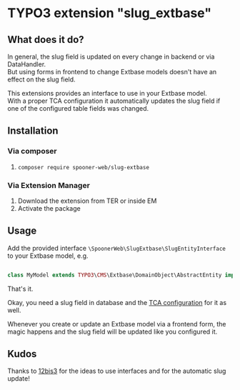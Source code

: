# TYPO3 extension "slug_extbase"

## What does it do?

In general, the slug field is updated on every change in backend or via DataHandler.<br>
But using forms in frontend to change Extbase models doesn't have an effect on the slug field.

This extensions provides an interface to use in your Extbase model.<br>
With a proper TCA configuration it automatically updates the slug field if one of the configured
table fields was changed.

## Installation

### Via composer

1. `composer require spooner-web/slug-extbase`

### Via Extension Manager

1. Download the extension from TER or inside EM
1. Activate the package

## Usage

Add the provided interface `\SpoonerWeb\SlugExtbase\SlugEntityInterface` to your Extbase model, e.g.

```php

class MyModel extends TYPO3\CMS\Extbase\DomainObject\AbstractEntity implements \SpoonerWeb\SlugExtbase\SlugEntityInterface

```

That's it.

Okay, you need a slug field in database and the [TCA configuration](https://docs.typo3.org/m/typo3/reference-tca/master/en-us/ColumnsConfig/Type/Slug.html) for it as well.

Whenever you create or update an Extbase model via a frontend form, the magic happens and the slug field 
will be updated like you configured it. 

## Kudos

Thanks to [12bis3](https://www.12bis3.de) for the ideas to use interfaces and for the automatic slug update!
